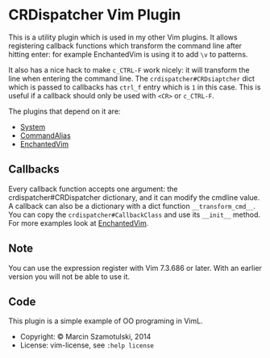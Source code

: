 # CRDispatcher Vim Plugin
This is a utility plugin which is used in my other Vim plugins.  It allows
registering callback functions which transform the command line after hitting
enter: for example EnchantedVim is using it to add `\v` to patterns.

It also has a nice hack to make `c_CTRL-F` work nicely: it will transform
the line when entering the command line.  The `crdispatcher#CRDsiaptcher` dict
which is passed to callbacks has `ctrl_f` entry which is `1` in this case.
This is useful if a callback should only be used with `<CR>` or `c_CTRL-F`.

The plugins that depend on it are:
* [System](https://github.com/coot/System)
* [CommandAlias](https://www.github.com/coot/cmdalias_vim)
* [EnchantedVim](https://github.com/coot/EnchantedVim)

## Callbacks
Every callback function accepts one argument: the crdispatcher#CRDispatcher
dictionary, and it can modify the cmdline value.  A callback can also be
a dictionary with a dict function `__transform_cmd__`.   You can copy the
`crdispatcher#CallbackClass` and use its `__init__` method.  For more
examples look at [EnchantedVim](https://github.com/coot/EnchantedVim). 


## Note
You can use the expression register with Vim 7.3.686 or later.  With an
earlier version you will not be able to use it.

## Code
This plugin is a simple example of OO programing in VimL.

* Copyright: © Marcin Szamotulski, 2014
* License: vim-license, see `:help license`
